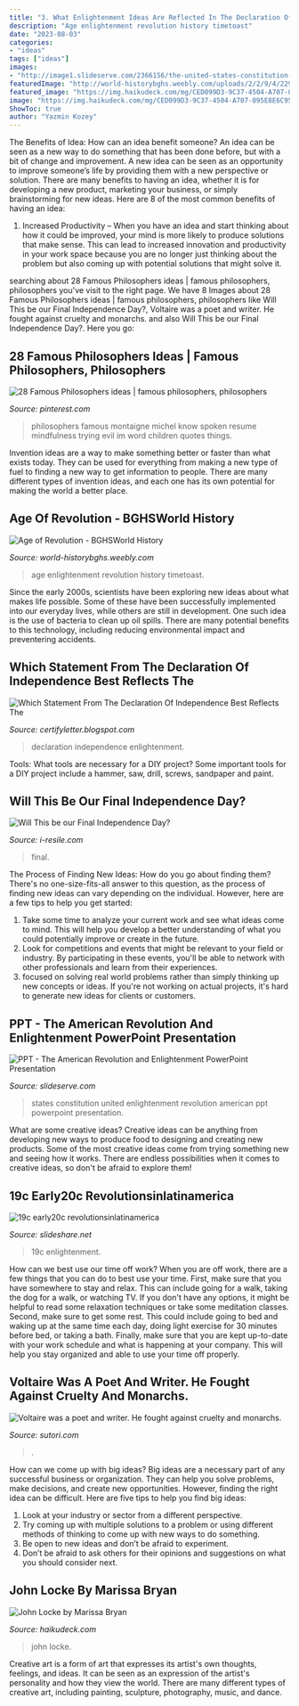 ```yaml
---
title: "3. What Enlightenment Ideas Are Reflected In The Declaration Of Independence - 28 Famous Philosophers Ideas"
description: "Age enlightenment revolution history timetoast"
date: "2023-08-03"
categories:
- "ideas"
tags: ["ideas"]
images:
- "http://image1.slideserve.com/2366156/the-united-states-constitution-n.jpg"
featuredImage: "http://world-historybghs.weebly.com/uploads/2/2/9/4/22946432/5455544_orig.jpg"
featured_image: "https://img.haikudeck.com/mg/CED099D3-9C37-4504-A707-095E8E6C953A.jpg"
image: "https://img.haikudeck.com/mg/CED099D3-9C37-4504-A707-095E8E6C953A.jpg"
ShowToc: true
author: "Yazmin Kozey"
---
```



The Benefits of Idea: How can an idea benefit someone?
An idea can be seen as a new way to do something that has been done before, but with a bit of change and improvement. A new idea can be seen as an opportunity to improve someone’s life by providing them with a new perspective or solution. There are many benefits to having an idea, whether it is for developing a new product, marketing your business, or simply brainstorming for new ideas. Here are 8 of the most common benefits of having an idea: 
1. Increased Productivity – When you have an idea and start thinking about how it could be improved, your mind is more likely to produce solutions that make sense. This can lead to increased innovation and productivity in your work space because you are no longer just thinking about the problem but also coming up with potential solutions that might solve it. 

	

		
searching about 28 Famous Philosophers ideas | famous philosophers, philosophers you've visit to the right page. We have 8 Images about 28 Famous Philosophers ideas | famous philosophers, philosophers like Will This be our Final Independence Day?, Voltaire was a poet and writer. He fought against cruelty and monarchs. and also Will This be our Final Independence Day?. Here you go:
		
    
## 28 Famous Philosophers Ideas | Famous Philosophers, Philosophers

<img loading=lazy src="https://i.pinimg.com/236x/5c/4f/15/5c4f156371952b829f27f743f62d5016--michel-de-montaigne-famous-philosophers.jpg" onerror="this.onerror=null;this.src='https://tse4.mm.bing.net/th?id=OIP.nnpYAwCmodVu-NKvajEUjgAAAA&amp;pid=15.1';" alt="28 Famous Philosophers ideas | famous philosophers, philosophers">

_Source: pinterest.com_

>philosophers famous montaigne michel know spoken resume mindfulness trying evil im word children quotes things. 

	

Invention ideas are a way to make something better or faster than what exists today. They can be used for everything from making a new type of fuel to finding a new way to get information to people. There are many different types of invention ideas, and each one has its own potential for making the world a better place.

    
## Age Of Revolution - BGHSWorld History

<img loading=lazy src="http://world-historybghs.weebly.com/uploads/2/2/9/4/22946432/5455544_orig.jpg" onerror="this.onerror=null;this.src='https://tse4.mm.bing.net/th?id=OIP.GzKRzK_E6FuZMyHiIaDfSQHaFu&amp;pid=15.1';" alt="Age of Revolution - BGHSWorld History">

_Source: world-historybghs.weebly.com_

>age enlightenment revolution history timetoast. 

	

Since the early 2000s, scientists have been exploring new ideas about what makes life possible. Some of these have been successfully implemented into our everyday lives, while others are still in development. One such idea is the use of bacteria to clean up oil spills. There are many potential benefits to this technology, including reducing environmental impact and preventering accidents.

    
## Which Statement From The Declaration Of Independence Best Reflects The

<img loading=lazy src="https://us-static.z-dn.net/files/d37/48b35f9ed5c527e17cdf727750d43473.png" onerror="this.onerror=null;this.src='https://tse4.mm.bing.net/th?id=OIP.B_fqO7226PPB4QV8ntrfwwHaHa&amp;pid=15.1';" alt="Which Statement From The Declaration Of Independence Best Reflects The">

_Source: certifyletter.blogspot.com_

>declaration independence enlightenment. 

	

Tools: What tools are necessary for a DIY project?
Some important tools for a DIY project include a hammer, saw, drill, screws, sandpaper and paint.

    
## Will This Be Our Final Independence Day?

<img loading=lazy src="https://static.wixstatic.com/media/5f5b64_51b761d0dbfb4fff9c64baf4055ed97f~mv2.jpg/v1/fit/w_1000%2Ch_1000%2Cal_c%2Cq_80/file.jpg" onerror="this.onerror=null;this.src='https://tse1.mm.bing.net/th?id=OIP.uP1P58PUHI2QJcfcePw5NAHaHa&amp;pid=15.1';" alt="Will This be our Final Independence Day?">

_Source: i-resile.com_

>final. 

	

The Process of Finding New Ideas: How do you go about finding them?
There's no one-size-fits-all answer to this question, as the process of finding new ideas can vary depending on the individual. However, here are a few tips to help you get started: 
1. Take some time to analyze your current work and see what ideas come to mind. This will help you develop a better understanding of what you could potentially improve or create in the future. 
2. Look for competitions and events that might be relevant to your field or industry. By participating in these events, you'll be able to network with other professionals and learn from their experiences. 
3. focused on solving real world problems rather than simply thinking up new concepts or ideas. If you're not working on actual projects, it's hard to generate new ideas for clients or customers. 

    
## PPT - The American Revolution And Enlightenment PowerPoint Presentation

<img loading=lazy src="http://image1.slideserve.com/2366156/the-united-states-constitution-n.jpg" onerror="this.onerror=null;this.src='https://tse2.mm.bing.net/th?id=OIP.Yif5woEyWGqtn5u-evCU7AHaFj&amp;pid=15.1';" alt="PPT - The American Revolution and Enlightenment PowerPoint Presentation">

_Source: slideserve.com_

>states constitution united enlightenment revolution american ppt powerpoint presentation. 

	

What are some creative ideas?
Creative ideas can be anything from developing new ways to produce food to designing and creating new products. Some of the most creative ideas come from trying something new and seeing how it works. There are endless possibilities when it comes to creative ideas, so don't be afraid to explore them!

    
## 19c Early20c Revolutionsinlatinamerica

<img loading=lazy src="https://image.slidesharecdn.com/19c-early20crevolutionsinlatinamerica-161201015952/95/19c-early20c-revolutionsinlatinamerica-5-638.jpg?cb=1480558539" onerror="this.onerror=null;this.src='https://tse1.mm.bing.net/th?id=OIP.necnWz-uCyeJBCYtRUxMCQHaFj&amp;pid=15.1';" alt="19c early20c revolutionsinlatinamerica">

_Source: slideshare.net_

>19c enlightenment. 

	

How can we best use our time off work?
When you are off work, there are a few things that you can do to best use your time. First, make sure that you have somewhere to stay and relax. This can include going for a walk, taking the dog for a walk, or watching TV. If you don't have any options, it might be helpful to read some relaxation techniques or take some meditation classes. Second, make sure to get some rest. This could include going to bed and waking up at the same time each day, doing light exercise for 30 minutes before bed, or taking a bath. Finally, make sure that you are kept up-to-date with your work schedule and what is happening at your company. This will help you stay organized and able to use your time off properly.

    
## Voltaire Was A Poet And Writer. He Fought Against Cruelty And Monarchs.

<img loading=lazy src="https://assets.sutori.com/user-uploads/image/97454a06-0689-40dd-ae59-f521fe297878/1c5c8510cd3b3da184c4cf21a7ffd0b7.jpeg" onerror="this.onerror=null;this.src='https://tse2.mm.bing.net/th?id=OIP.12uFD8gicY-cIu6GzdvBMQAAAA&amp;pid=15.1';" alt="Voltaire was a poet and writer. He fought against cruelty and monarchs.">

_Source: sutori.com_

>. 

	

How can we come up with big ideas?
Big ideas are a necessary part of any successful business or organization. They can help you solve problems, make decisions, and create new opportunities. However, finding the right idea can be difficult. Here are five tips to help you find big ideas:
1. Look at your industry or sector from a different perspective.
2. Try coming up with multiple solutions to a problem or using different methods of thinking to come up with new ways to do something.
3. Be open to new ideas and don’t be afraid to experiment.
4. Don’t be afraid to ask others for their opinions and suggestions on what you should consider next.

    
## John Locke By Marissa Bryan

<img loading=lazy src="https://img.haikudeck.com/mg/CED099D3-9C37-4504-A707-095E8E6C953A.jpg" onerror="this.onerror=null;this.src='https://tse2.mm.bing.net/th?id=OIP.yI0O6PFZRP8xrhUTMtr-AwHaFj&amp;pid=15.1';" alt="John Locke by Marissa Bryan">

_Source: haikudeck.com_

>john locke. 

	

Creative art is a form of art that expresses its artist's own thoughts, feelings, and ideas. It can be seen as an expression of the artist's personality and how they view the world. There are many different types of creative art, including painting, sculpture, photography, music, and dance.

